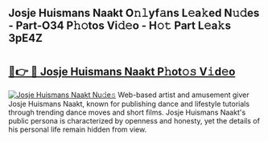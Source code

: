 ## Josje Huismans Naakt O𝚗𝚕yf𝚊ns L𝚎a𝚔ed N𝚞𝚍es - Part-O34 P𝚑𝚘tos Vi𝚍𝚎o - H𝚘𝚝 Part L𝚎a𝚔s 3pE4Z

# <h2><a href="http://kf72cyb.oniu.top/?m=Josje+Huismans+Naakt">🔗👉 🔴 Josje Huismans Naakt P𝚑ot𝚘𝚜 V𝚒d𝚎o</a></h2>

[![Josje Huismans Naakt Nu𝚍e𝚜](https://i.imgur.com/0qMVB7G.gif)](http://kf72cyb.oniu.top/?m=Josje+Huismans+Naakt)
Web-based artist and amusement giver Josje Huismans Naakt, known for publishing dance and lifestyle tutorials through trending dance moves and short films. Josje Huismans Naakt's public persona is characterized by openness and honesty, yet the details of his personal life remain hidden from view.  
